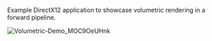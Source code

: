 Example DirectX12 application to showcase volumetric rendering in a forward pipeline.



![Volumetric-Demo_MOC9OeUHnk](https://github.com/dogukannn/volumetric-rendering/assets/35217389/1fbe6b71-cd17-45a7-9197-63465acbe5e5)
